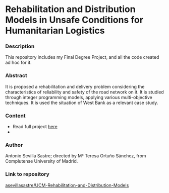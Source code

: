 # Rehabilitation and Distribution Models in Unsafe Conditions for Humanitarian Logistics

### Description
This repository includes my Final Degree Project, and all the code created ad hoc for it.

### Abstract
It is proposed a rehabilitation and delivery problem considering the characteristics of reliability and safety of the road network on it.
It is studied through integer programming models, applying various multi-objective techniques.
It is used the situation of West Bank as a relevant case study.

### Content
- Read full project [here](https://github.com/asevillasastre/UCM-Rehabilitation-and-Distribution-Models/blob/main/TFG-Antonio-Sevila-Sastre.pdf)
- 

### Author
Antonio Sevilla Sastre; directed by Mᵃ Teresa Ortuño Sánchez, from Complutense University of Madrid.

### Link to repository
[asevillasastre/UCM-Rehabilitation-and-Distribution-Models](https://github.com/asevillasastre/UCM-Rehabilitation-and-Distribution-Models)
